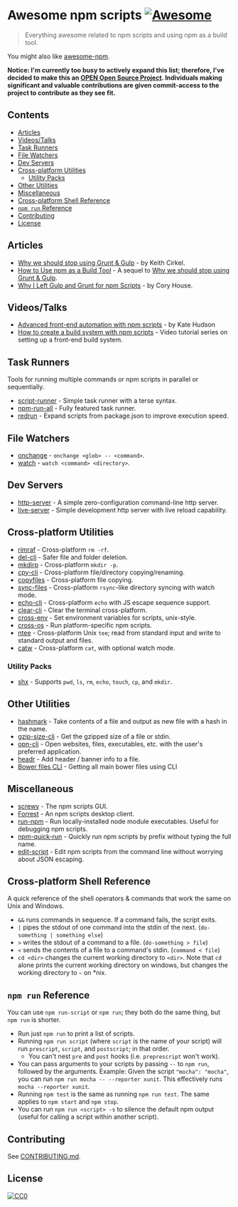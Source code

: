 # Awesome npm scripts [![Awesome](https://cdn.rawgit.com/sindresorhus/awesome/d7305f38d29fed78fa85652e3a63e154dd8e8829/media/badge.svg)](https://github.com/sindresorhus/awesome)

> Everything awesome related to npm scripts and using npm as a build tool.

You might also like [awesome-npm](https://github.com/sindresorhus/awesome-npm).

**Notice: I'm currently too busy to actively expand this list; therefore, I've decided to make this an [OPEN Open Source Project](http://openopensource.org). Individuals making significant and valuable contributions are given commit-access to the project to contribute as they see fit.**

## Contents

<!-- START doctoc generated TOC please keep comment here to allow auto update -->
<!-- DON'T EDIT THIS SECTION, INSTEAD RE-RUN doctoc TO UPDATE -->


- [Articles](#articles)
- [Videos/Talks](#videostalks)
- [Task Runners](#task-runners)
- [File Watchers](#file-watchers)
- [Dev Servers](#dev-servers)
- [Cross-platform Utilities](#cross-platform-utilities)
  - [Utility Packs](#utility-packs)
- [Other Utilities](#other-utilities)
- [Miscellaneous](#miscellaneous)
- [Cross-platform Shell Reference](#cross-platform-shell-reference)
- [`npm run` Reference](#npm-run-reference)
- [Contributing](#contributing)
- [License](#license)

<!-- END doctoc generated TOC please keep comment here to allow auto update -->

## Articles

- [Why we should stop using Grunt & Gulp](https://www.keithcirkel.co.uk/why-we-should-stop-using-grunt/) - by Keith Cirkel.
- [How to Use npm as a Build Tool](https://www.keithcirkel.co.uk/how-to-use-npm-as-a-build-tool/) - A sequel to [Why we should stop using Grunt & Gulp](https://www.keithcirkel.co.uk/why-we-should-stop-using-grunt/).
- [Why I Left Gulp and Grunt for npm Scripts](https://medium.freecodecamp.com/why-i-left-gulp-and-grunt-for-npm-scripts-3d6853dd22b8) -  by Cory House.

## Videos/Talks

- [Advanced front-end automation with npm scripts](https://www.youtube.com/watch?v=0RYETb9YVrk) - by Kate Hudson
- [How to create a build system with npm scripts](http://www.penta-code.com/how-to-create-a-build-system-with-npm-scripts/) - Video tutorial series on setting up a front-end build system.

## Task Runners

Tools for running multiple commands or npm scripts in parallel or sequentially.

- [script-runner](https://github.com/paulpflug/script-runner) - Simple task runner with a terse syntax.
- [npm-run-all](https://github.com/mysticatea/npm-run-all) - Fully featured task runner.
- [redrun](https://github.com/coderaiser/redrun) - Expand scripts from package.json to improve execution speed.

## File Watchers

- [onchange](https://github.com/Qard/onchange) - `onchange <glob> -- <command>`.
- [watch](https://github.com/mikeal/watch) - `watch <command> <directory>`.

## Dev Servers

- [http-server](https://github.com/indexzero/http-server) - A simple zero-configuration command-line http server.
- [live-server](https://github.com/tapio/live-server) - Simple development http server with live reload capability.

## Cross-platform Utilities

- [rimraf](https://github.com/isaacs/rimraf) - Cross-platform `rm -rf`.
- [del-cli](https://github.com/sindresorhus/del-cli) - Safer file and folder deletion.
- [mkdirp](https://github.com/substack/node-mkdirp) - Cross-platform `mkdir -p`.
- [cpy-cli](https://github.com/sindresorhus/cpy-cli) - Cross-platform file/directory copying/renaming.
- [copyfiles](https://github.com/calvinmetcalf/copyfiles) - Cross-platform file copying.
- [sync-files](https://github.com/byteclubfr/node-sync-files) - Cross-platform `rsync`-like directory syncing with watch mode.
- [echo-cli](https://github.com/iamakulov/echo-cli) - Cross-platform `echo` with JS escape sequence support.
- [clear-cli](https://github.com/sindresorhus/clear-cli) - Clear the terminal cross-platform.
- [cross-env](https://github.com/kentcdodds/cross-env) - Set environment variables for scripts, unix-style.
- [cross-os](https://github.com/milewski/cross-os) - Run platform-specific npm scripts.
- [ntee](https://github.com/stefanmaric/ntee) - Cross-platform Unix `tee`; read from standard input and write to standard output and files.
- [catw](https://github.com/substack/catw) - Cross-platform `cat`, with optional watch mode.

### Utility Packs

- [shx](https://github.com/shelljs/shx) - Supports `pwd`, `ls`, `rm`, `echo`, `touch`, `cp`, and `mkdir`.

## Other Utilities

- [hashmark](https://github.com/keithamus/hashmark) -  Take contents of a file and output as new file with a hash in the name.
- [gzip-size-cli](https://github.com/sindresorhus/gzip-size-cli) - Get the gzipped size of a file or stdin.
- [opn-cli](https://github.com/sindresorhus/opn-cli) - Open websites, files, executables, etc. with the user's preferred application.
- [headr](https://github.com/heldr/headr) - Add header / banner info to a file.
- [Bower files CLI](https://github.com/thompsonemerson/bower-files-cli) - Getting all main bower files using CLI

## Miscellaneous

- [screwy](https://github.com/samueleaton/screwy) - The npm scripts GUI.
- [Forrest](https://github.com/stefanjudis/forrest) - An npm scripts desktop client.
- [run-npm](https://github.com/timoxley/npm-run) - Run locally-installed node module executables. Useful for debugging npm scripts.
- [npm-quick-run](https://github.com/bahmutov/npm-quick-run) - Quickly run npm scripts by prefix without typing the full name.
- [edit-script](https://github.com/RyanZim/edit-script) - Edit npm scripts from the command line without worrying about JSON escaping.

## Cross-platform Shell Reference

A quick reference of the shell operators & commands that work the same on Unix and Windows.

- `&&` runs commands in sequence. If a command fails, the script exits.
- `|` pipes the stdout of one command into the stdin of the next. (`do-something | something else`)
- `>` writes the stdout of a command to a file. (`do-something > file`)
- `<` sends the contents of a file to a command's stdin. (`command < file`)
- `cd <dir>` changes the current working directory to `<dir>`. Note that `cd` alone prints the current working directory on windows, but changes the working directory to `~` on \*nix.

## `npm run` Reference

You can use `npm run-script` or `npm run`; they both do the same thing, but `npm run` is shorter.

- Run just `npm run` to print a list of scripts.
- Running `npm run script` (where `script` is the name of your script) will run `prescript`, `script`, and `postscript`; in that order.
  - You can't nest `pre` and `post` hooks (i.e. `preprescript` won't work).
- You can pass arguments to your scripts by passing `--` to `npm run`, followed by the arguments. Example: Given the script `"mocha": "mocha"`, you can run `npm run mocha -- --reporter xunit`. This effectively runs `mocha --reporter xunit`.
- Running `npm test` is the same as running `npm run test`. The same applies to `npm start` and `npm stop`.
- You can run `npm run <script> -s` to silence the default npm output (useful for calling a script within another script).

## Contributing

See [CONTRIBUTING.md](https://github.com/RyanZim/awesome-npm-scripts/blob/master/CONTRIBUTING.md).

## License

[![CC0](http://mirrors.creativecommons.org/presskit/buttons/88x31/svg/cc-zero.svg)](https://creativecommons.org/publicdomain/zero/1.0/)
